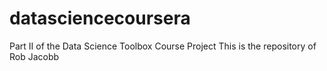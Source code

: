 # datasciencecoursera
Part II of the Data Science Toolbox Course Project
This is the repository of Rob Jacobb
